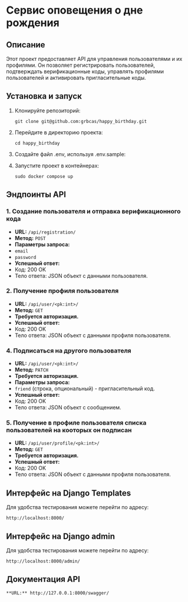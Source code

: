 # Сервис оповещения о дне рождения

## Описание

Этот проект предоставляет API для управления пользователями и их профилями. 
Он позволяет регистрировать пользователей, подтверждать верификационные коды, 
управлять профилями пользователей и активировать пригласительные коды.

## Установка и запуск

1. Клонируйте репозиторий:
   ```
   git clone git@github.com:grbcas/happy_birthday.git
   ```
2. Перейдите в директорию проекта:
   ```
   cd happy_birthday
   ```
3. Создайте файл .env, используя .env.sample:

4. Запустите проект в контейнерах:
   ```
   sudo docker compose up
   ```

## Эндпоинты API

### 1. Создание пользователя и отправка верификационного кода

- **URL:** `/api/registration/`
- **Метод:** `POST`
- **Параметры запроса:**
- `email`
- `password`
- **Успешный ответ:**
- Код: 200 OK
- Тело ответа: JSON объект с данными пользователя.

### 2. Получение профиля пользователя

- **URL:** `/api/user/<pk:int>/`
- **Метод:** `GET`
- **Требуется авторизация.**
- **Успешный ответ:**
- Код: 200 OK
- Тело ответа: JSON объект с данными профиля пользователя.

### 4. Подписаться на другого пользователя

- **URL:** `/api/user/<pk:int>/`
- **Метод:** `PATCH`
- **Требуется авторизация.**
- **Параметры запроса:**
- `friend` (строка, опциональный) - пригласительный код.
- **Успешный ответ:**
- Код: 200 OK
- Тело ответа: JSON объект с сообщением.

### 5. Получение в профиле пользователя cписка пользователей на кооторых он подписан

- **URL:** `/api/user/profile/<pk:int>/`
- **Метод:** `GET`
- **Требуется авторизация.**
- **Успешный ответ:**
- Код: 200 OK
- Тело ответа: JSON объект с данными профиля пользователя.

## Интерфейс на Django Templates

Для удобства тестирования можете перейти по адресу:
```
http://localhost:8000/
```

## Интерфейс на Django admin

Для удобства тестирования можете перейти по адресу:
```
http://localhost:8000/admin/
```
## Документация API

```
**URL:** http://127.0.0.1:8000/swagger/
```
